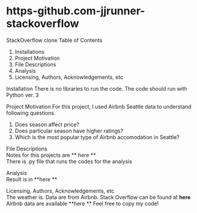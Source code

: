 # https-github.com-jjrunner-stackoverflow
StackOverflow clone
Table of Contents
1. Installations 
2. Project Motivation
3. File Descriptions
4. Analysis
5. Licensing, Authors, Acknowledgements, etc

Installation
There is no libraries to run the code. The code should run with Python ver. 3

Project Motivation
For this project, I used Airbnb Seattle data to understand following questions.
1. Does season affect price?
2. Does particular season have higher ratings?
3. Which is the most popular type of Airbnb accomodation in Seattle?

File Descriptions <br>
Notes for this projects are ** here ** <br>
There is .py file that runs the codes for the analysis

Analysis <br>
Result is in **here **

Licensing, Authors, Acknowledgements, etc <br>
The weather is. Data are from Airbnb. 
Stack Overflow can be found at **here**
Airbnb data are available **here **
Feel free to copy my code!

